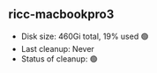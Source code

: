 ## ricc-macbookpro3

*   Disk size: 460Gi total, 19% used 🟢
*   Last cleanup: Never
*   Status of cleanup: 🟢
